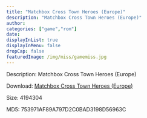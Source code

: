```yaml
---
title: "Matchbox Cross Town Heroes (Europe)"
description: "Matchbox Cross Town Heroes (Europe)"
author: 
categories: ["game","rom"]
date: 
displayInList: true
displayInMenu: false
dropCap: false
featuredImage: /img/miss/gamemiss.jpg
---
```


Description: Matchbox Cross Town Heroes (Europe)

Download: <a style="text-decoration:underline;" href="https://mega.nz/#!GfBmSCbC!jlbSltTSCVWWN-aC3Hd7oOceVeedHjxtCGnKseCwlQA" target = "_blank" rel = "nofollow" > Matchbox Cross Town Heroes (Europe)</a>

Size: 4194304

MD5: 753971AF89A797D2C0BAD3198D56963C

